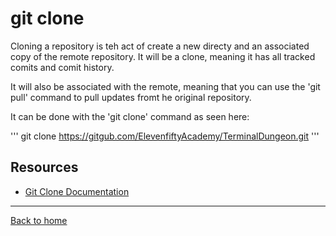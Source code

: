 # git clone

Cloning a repository is teh act of create a new directy and an associated copy of the remote repository. It will be a clone, meaning it has all tracked comits and comit history.

It will also be associated with the remote, meaning that you can use the 'git pull' command to pull updates fromt he original repository.

It can be done with the 'git clone' command as seen here:

'''
git clone https://gitgub.com/ElevenfiftyAcademy/TerminalDungeon.git
'''

## Resources 

- [Git Clone Documentation](https://git-scm.com/docs/git-clone)

---

[Back to home](../README.md)